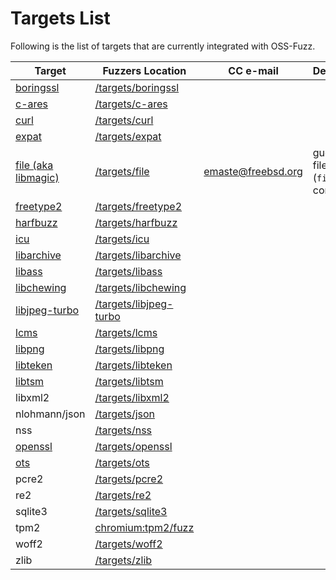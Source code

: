 # Targets List

Following is the list of targets that are currently integrated with OSS-Fuzz.

| Target | Fuzzers Location | CC e-mail | Description
| ------------ | --------------- | ----------- | ------------ |
| [boringssl](https://boringssl.googlesource.com/boringssl/) | [/targets/boringssl](boringssl) |
| [c-ares](https://c-ares.haxx.se/) | [/targets/c-ares](c-ares) |
| [curl](https://curl.haxx.se/) | [/targets/curl](curl) |
| [expat](http://expat.sourceforge.net/) | [/targets/expat](expat) |
| [file (aka libmagic)](http://www.darwinsys.com/file/) | [/targets/file](file) | emaste@freebsd.org | guesses file type (`file` command) |
| [freetype2](https://www.freetype.org/) | [/targets/freetype2](freetype2) |
| [harfbuzz](http://www.harfbuzz.org/) | [/targets/harfbuzz](harfbuzz) |
| [icu](http://site.icu-project.org/) | [/targets/icu](icu) |
| [libarchive](https://github.com/libarchive/libarchive) | [/targets/libarchive](libarchive) |
| [libass](https://github.com/libass/libass) | [/targets/libass](libass) |
| [libchewing](http://chewing.im/) | [/targets/libchewing](libchewing) |
| [libjpeg-turbo](https://github.com/libjpeg-turbo/libjpeg-turbo) | [/targets/libjpeg-turbo](libjpeg-turbo) |
| [lcms](https://github.com/mm2/Little-CMS) | [/targets/lcms](lcms) |
| [libpng](http://www.libpng.org/pub/png/libpng.html) | [/targets/libpng](libpng) |
| [libteken](http://80386.nl/projects/libteken/) | [/targets/libteken](libteken) |
| [libtsm](https://www.freedesktop.org/wiki/Software/kmscon/libtsm/) | [/targets/libtsm](libtsm) |
| libxml2 | [/targets/libxml2](libxml2) |
| nlohmann/json | [/targets/json](json) |
| nss | [/targets/nss](nss) |
| [openssl](https://www.openssl.org/) | [/targets/openssl](openssl) |
| [ots](https://github.com/khaledhosny/ots) | [/targets/ots](ots) |
| pcre2 | [/targets/pcre2](pcre2) |
| re2 | [/targets/re2](re2) |
| sqlite3 | [/targets/sqlite3](sqlite3) |
| tpm2 | [chromium:tpm2/fuzz](https://chromium.googlesource.com/chromiumos/third_party/tpm2/+/master/fuzz/) |
| woff2 | [/targets/woff2](woff2) |
| zlib | [/targets/zlib](zlib) |
